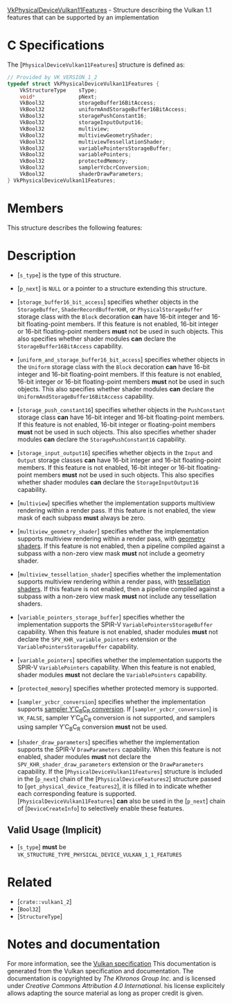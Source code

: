 [VkPhysicalDeviceVulkan11Features](https://www.khronos.org/registry/vulkan/specs/1.3-extensions/man/html/VkPhysicalDeviceVulkan11Features.html) - Structure describing the Vulkan 1.1 features that can be supported by an implementation

# C Specifications
The [`PhysicalDeviceVulkan11Features`] structure is defined as:
```c
// Provided by VK_VERSION_1_2
typedef struct VkPhysicalDeviceVulkan11Features {
    VkStructureType    sType;
    void*              pNext;
    VkBool32           storageBuffer16BitAccess;
    VkBool32           uniformAndStorageBuffer16BitAccess;
    VkBool32           storagePushConstant16;
    VkBool32           storageInputOutput16;
    VkBool32           multiview;
    VkBool32           multiviewGeometryShader;
    VkBool32           multiviewTessellationShader;
    VkBool32           variablePointersStorageBuffer;
    VkBool32           variablePointers;
    VkBool32           protectedMemory;
    VkBool32           samplerYcbcrConversion;
    VkBool32           shaderDrawParameters;
} VkPhysicalDeviceVulkan11Features;
```

# Members
This structure describes the following features:

# Description
- [`s_type`] is the type of this structure.
- [`p_next`] is `NULL` or a pointer to a structure extending this structure.

- [`storage_buffer16_bit_access`] specifies whether objects in the     `StorageBuffer`, `ShaderRecordBufferKHR`,     or `PhysicalStorageBuffer`     storage class with the `Block` decoration  **can**  have 16-bit integer     and 16-bit floating-point members.     If this feature is not enabled, 16-bit integer or 16-bit floating-point     members  **must**  not be used in such objects.     This also specifies whether shader modules  **can**  declare the     `StorageBuffer16BitAccess` capability.
- [`uniform_and_storage_buffer16_bit_access`] specifies whether objects in the `Uniform` storage class with the `Block` decoration  **can**  have 16-bit integer and 16-bit floating-point members. If this feature is not enabled, 16-bit integer or 16-bit floating-point members  **must**  not be used in such objects. This also specifies whether shader modules  **can**  declare the `UniformAndStorageBuffer16BitAccess` capability.
- [`storage_push_constant16`] specifies whether objects in the `PushConstant` storage class  **can**  have 16-bit integer and 16-bit floating-point members. If this feature is not enabled, 16-bit integer or floating-point members  **must**  not be used in such objects. This also specifies whether shader modules  **can**  declare the `StoragePushConstant16` capability.
- [`storage_input_output16`] specifies whether objects in the `Input` and `Output` storage classes  **can**  have 16-bit integer and 16-bit floating-point members. If this feature is not enabled, 16-bit integer or 16-bit floating-point members  **must**  not be used in such objects. This also specifies whether shader modules  **can**  declare the `StorageInputOutput16` capability.
- [`multiview`] specifies whether the implementation supports multiview rendering within a render pass. If this feature is not enabled, the view mask of each subpass  **must**  always be zero.
- [`multiview_geometry_shader`] specifies whether the implementation supports multiview rendering within a render pass, with [geometry shaders](). If this feature is not enabled, then a pipeline compiled against a subpass with a non-zero view mask  **must**  not include a geometry shader.
- [`multiview_tessellation_shader`] specifies whether the implementation supports multiview rendering within a render pass, with [tessellation shaders](). If this feature is not enabled, then a pipeline compiled against a subpass with a non-zero view mask  **must**  not include any tessellation shaders.
- [`variable_pointers_storage_buffer`] specifies whether the implementation supports the SPIR-V `VariablePointersStorageBuffer` capability. When this feature is not enabled, shader modules  **must**  not declare the `SPV_KHR_variable_pointers` extension or the `VariablePointersStorageBuffer` capability.
- [`variable_pointers`] specifies whether the implementation supports the SPIR-V `VariablePointers` capability. When this feature is not enabled, shader modules  **must**  not declare the `VariablePointers` capability.
- [`protected_memory`] specifies whether protected memory is supported.
- [`sampler_ycbcr_conversion`] specifies whether the implementation supports [sampler Y′C<sub>B</sub>C<sub>R</sub> conversion](). If [`sampler_ycbcr_conversion`] is `VK_FALSE`, sampler Y′C<sub>B</sub>C<sub>R</sub> conversion is not supported, and samplers using sampler Y′C<sub>B</sub>C<sub>R</sub> conversion  **must**  not be used.
- [`shader_draw_parameters`] specifies whether the implementation supports the SPIR-V `DrawParameters` capability. When this feature is not enabled, shader modules  **must**  not declare the `SPV_KHR_shader_draw_parameters` extension or the `DrawParameters` capability.
If the [`PhysicalDeviceVulkan11Features`] structure is included in the [`p_next`] chain of the
[`PhysicalDeviceFeatures2`] structure passed to
[`get_physical_device_features2`], it is filled in to indicate whether each
corresponding feature is supported.
[`PhysicalDeviceVulkan11Features`] **can**  also be used in the [`p_next`] chain of
[`DeviceCreateInfo`] to selectively enable these features.
## Valid Usage (Implicit)
-  [`s_type`] **must**  be `VK_STRUCTURE_TYPE_PHYSICAL_DEVICE_VULKAN_1_1_FEATURES`

# Related
- [`crate::vulkan1_2`]
- [`Bool32`]
- [`StructureType`]

# Notes and documentation
For more information, see the [Vulkan specification](https://www.khronos.org/registry/vulkan/specs/1.3-extensions/html/vkspec.html)
This documentation is generated from the Vulkan specification and documentation.
The documentation is copyrighted by *The Khronos Group Inc.* and is licensed under *Creative Commons Attribution 4.0 International*.
his license explicitely allows adapting the source material as long as proper credit is given.
        